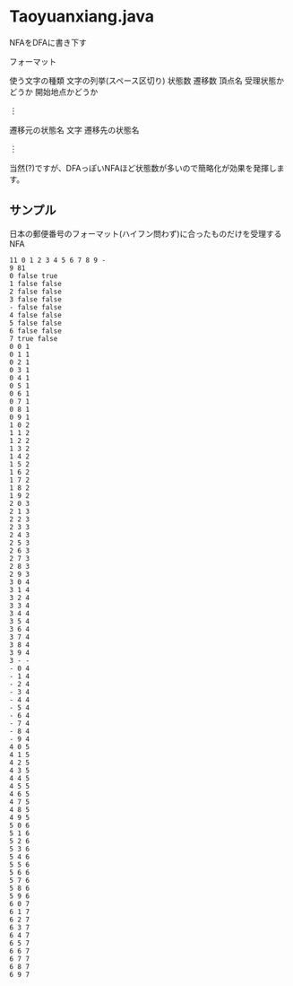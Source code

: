 # Taoyuanxiang.java

NFAをDFAに書き下す

フォーマット

使う文字の種類 文字の列挙(スペース区切り)
状態数 遷移数
頂点名 受理状態かどうか 開始地点かどうか

︙

遷移元の状態名 文字 遷移先の状態名

︙

当然(?)ですが、DFAっぽいNFAほど状態数が多いので簡略化が効果を発揮します。

## サンプル

日本の郵便番号のフォーマット(ハイフン問わず)に合ったものだけを受理するNFA

```
11 0 1 2 3 4 5 6 7 8 9 -
9 81
0 false true
1 false false
2 false false
3 false false
- false false
4 false false
5 false false
6 false false
7 true false
0 0 1
0 1 1
0 2 1
0 3 1
0 4 1
0 5 1
0 6 1
0 7 1
0 8 1
0 9 1
1 0 2
1 1 2
1 2 2
1 3 2
1 4 2
1 5 2
1 6 2
1 7 2
1 8 2
1 9 2
2 0 3
2 1 3
2 2 3
2 3 3
2 4 3
2 5 3
2 6 3
2 7 3
2 8 3
2 9 3
3 0 4
3 1 4
3 2 4
3 3 4
3 4 4
3 5 4
3 6 4
3 7 4
3 8 4
3 9 4
3 - -
- 0 4
- 1 4
- 2 4
- 3 4
- 4 4
- 5 4
- 6 4
- 7 4
- 8 4
- 9 4
4 0 5
4 1 5
4 2 5
4 3 5
4 4 5
4 5 5
4 6 5
4 7 5
4 8 5
4 9 5
5 0 6
5 1 6
5 2 6
5 3 6
5 4 6
5 5 6
5 6 6
5 7 6
5 8 6
5 9 6
6 0 7
6 1 7
6 2 7
6 3 7
6 4 7
6 5 7
6 6 7
6 7 7
6 8 7
6 9 7
```
